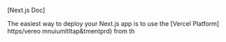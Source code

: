 
[Next.js Doc] 
  
The easiest way to deploy your Next.js app is to use the [Vercel Platform] https/vereo mnuiumltltap&tmentprd) from th
